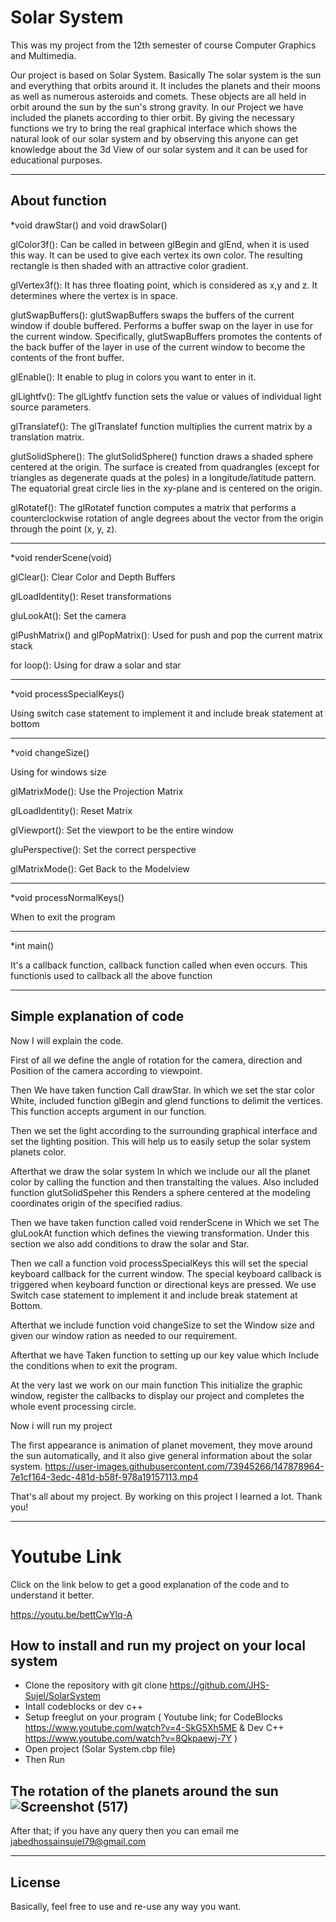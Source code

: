 # Solar System
 
This was my project from the 12th semester of course Computer Graphics and Multimedia.

Our project is based on Solar System. Basically The solar system is the sun and everything that orbits around it. It includes the planets and their moons as well as numerous asteroids and comets. These objects are all held in orbit around the sun by the sun's strong gravity. In our Project we have included the planets according to thier orbit. By giving the necessary functions we try to bring the real graphical interface which shows the natural look of our solar system and by observing this anyone can get knowledge about the 3d View of our solar system and it can be used for educational purposes.

---
## About function 

*void drawStar() and void drawSolar()

glColor3f(): Can be called in between glBegin and glEnd, when it is used this way. It can be used to give each vertex its own color. The resulting rectangle is then shaded with an attractive color gradient.

glVertex3f(): It has three floating point, which is considered as x,y and z. It determines where the vertex is in space.

glutSwapBuffers(): glutSwapBuffers swaps the buffers of the current window if double buffered. Performs a buffer swap on the layer in use for the current window. Specifically, glutSwapBuffers promotes the contents of the back buffer of the layer in use of the current window to become the contents of the front buffer.

glEnable(): It enable to plug in colors you want to enter in it.

glLightfv(): The glLightfv function sets the value or values of individual light source parameters.

glTranslatef(): The glTranslatef function multiplies the current matrix by a translation matrix.

glutSolidSphere(): The glutSolidSphere() function draws a shaded sphere centered at the origin. The surface is created from quadrangles (except for triangles as degenerate quads at the poles) in a longitude/latitude pattern. The equatorial great circle lies in the xy-plane and is centered on the origin.

glRotatef(): The glRotatef function computes a matrix that performs a counterclockwise rotation of angle degrees about the vector from the origin through the point (x, y, z). 

---

*void renderScene(void)

glClear(): Clear Color and Depth Buffers

glLoadIdentity(): Reset transformations

gluLookAt(): Set the camera

glPushMatrix() and glPopMatrix(): Used for push and pop the current matrix stack

for loop(): Using for draw a solar and star 

---

*void processSpecialKeys()

Using switch case statement to implement it and include break statement at bottom

---

*void changeSize()

Using for windows size

glMatrixMode(): Use the Projection Matrix

glLoadIdentity(): Reset Matrix

glViewport(): Set the viewport to be the entire window

gluPerspective(): Set the correct perspective

glMatrixMode(): Get Back to the Modelview

---

*void processNormalKeys()

When to exit the program

---

*int main()

It's a callback function, callback function called when even occurs. This functionis used to callback all the above function 

---

## Simple explanation of code

Now I will explain the code. 

First of all we define the angle of rotation for the camera, direction and Position of the camera according to viewpoint. 

Then We have taken function Call drawStar.
In which we set the star color White, included function glBegin and glend functions to delimit the vertices. This function accepts  argument in our function. 

Then we set the light according to the surrounding graphical interface and set the lighting position. This will help us to easily setup the solar system planets color. 

Afterthat  we draw the solar system 
In which we include our all the planet color by calling the function and then transtalting the values. Also included function glutSolidSpeher this Renders a sphere centered at the modeling coordinates origin of the specified radius.  

Then we have taken  function called void renderScene in Which we set The gluLookAt function which defines the viewing transformation. Under this section we also add conditions to draw the solar and Star. 

Then we call a function void processSpecialKeys this will set the special keyboard callback for the current window. The special keyboard callback is triggered when keyboard function or directional keys are pressed. We use Switch case statement to implement it and include break statement at Bottom. 

Afterthat we include function void changeSize to set the Window size and given our window ration as needed to our requirement. 


Afterthat we have Taken function to setting up our key value which Include the conditions when to exit the program. 


At the very last we work on our main function 
This initialize the graphic window, register the callbacks to display our project and completes the whole event processing circle. 

Now i will run my project 

The first appearance is animation of planet movement, they move around the sun automatically, and it also give general information about the solar system.
https://user-images.githubusercontent.com/73945266/147878964-7e1cf164-3edc-481d-b58f-978a19157113.mp4

That's all about my project. By working on this project I learned a lot. Thank you!

---


# Youtube Link
Click on the link below to get a good explanation of the code and to understand it better.

https://youtu.be/bettCwYlq-A

## How to install and run my project on your local system

- Clone the repository with git clone https://github.com/JHS-Sujel/SolarSystem
- Intall codeblocks or dev c++ 
- Setup freeglut on your program ( Youtube link; for CodeBlocks https://www.youtube.com/watch?v=4-SkG5Xh5ME & Dev C++ https://www.youtube.com/watch?v=8Qkpaewj-7Y ) 
- Open project (Solar System.cbp file)
- Then Run

The rotation of the planets around the sun
![Screenshot (517)](https://user-images.githubusercontent.com/73945266/147875979-c2bd6c57-0947-41ca-8188-e9b6371bc10b.png)
---

After that; if you have any query then you can email me jabedhossainsujel79@gmail.com 

---

## License

Basically, feel free to use and re-use any way you want.
